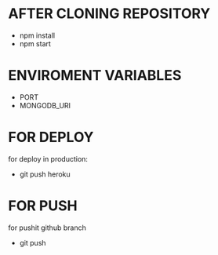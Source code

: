 # AFTER CLONING REPOSITORY

- npm install
- npm start

# ENVIROMENT VARIABLES

- PORT
- MONGODB_URI

# FOR DEPLOY

for deploy in production:
- git push heroku 

# FOR PUSH 

for pushit github branch
- git push 
